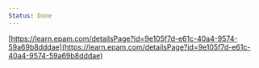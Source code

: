 ```yaml
---
Status: Done
---
```

[https://learn.epam.com/detailsPage?id=9e105f7d-e61c-40a4-9574-59a69b8dddae](https://learn.epam.com/detailsPage?id=9e105f7d-e61c-40a4-9574-59a69b8dddae)
